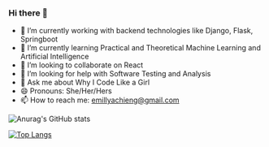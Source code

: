 ### Hi there 👋 
- 🔭 I’m currently working with backend technologies like Django, Flask, Springboot
- 🌱 I’m currently learning Practical and Theoretical Machine Learning and Artificial Intelligence
- 👯 I’m looking to collaborate on React
- 🤔 I’m looking for help with Software Testing and Analysis
- 💬 Ask me about Why I Code Like a Girl
- 😄 Pronouns: She/Her/Hers
- 📫 How to reach me: emillyachieng@gmail.com

![Anurag's GitHub stats](https://github-readme-stats.vercel.app/api?username=EmAchieng&count_private=true)

[![Top Langs](https://github-readme-stats.vercel.app/api/top-langs/?username=EmAchieng&layout=compact)](https://github.com/EmAchieng/github-readme-stats)

